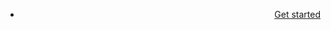 <!-- docs/_sidebar.md -->

<!--span class="hide_mobile" style="position: relative;top: -18px;left: 10px;">An abstract programming language</span-->

* <a href="#/?id=get-started" class="btn" style="float:right;">Get started</a>


<!--
* <a href="#/GETSTARTED.md" class="btn">Get started</a>
* <a href="https://github.com/puzzlelang/puzzle" target="_blank" class="" style="margin:0px 10px"><span class="fab fa-github"></span></a>-->

<!--* [Learn](?id=puzzle)

* [Guides](chapters/GUIDES.md)

* [Modules](chapters/modules/index.md) -->
